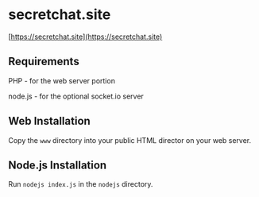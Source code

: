 # secretchat.site

[https://secretchat.site](https://secretchat.site)

## Requirements

PHP - for the web server portion

node.js - for the optional socket.io server

## Web Installation

Copy the `www` directory into your public HTML director on your web server.

## Node.js Installation

Run `nodejs index.js` in the `nodejs` directory.
